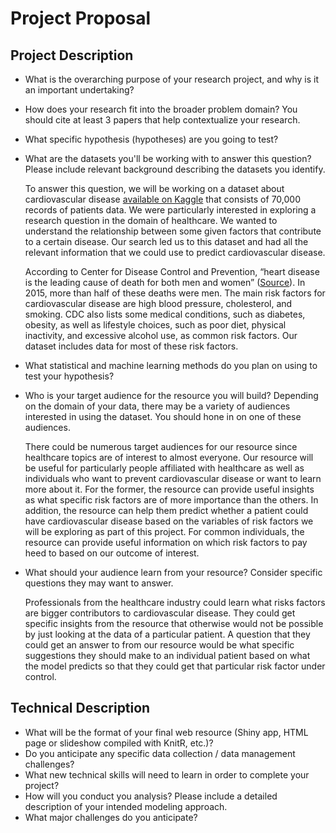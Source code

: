 # Project Proposal

## Project Description

* What is the overarching purpose of your research project, and why is it an important undertaking?
* How does your research fit into the broader problem domain? You should cite at least 3 papers that help contextualize your research. 
* What specific hypothesis (hypotheses) are you going to test?
* What are the datasets you'll be working with to answer this question? Please include relevant background describing the datasets you identify.

    To answer this question, we will be working on a dataset about cardiovascular disease [available on Kaggle](https://www.kaggle.com/sulianova/cardiovascular-disease-dataset) that consists of 70,000 records of patients data. We were particularly interested in exploring a research question in the domain of healthcare. We wanted to understand the relationship between some given factors that contribute to a certain disease. Our search led us to this dataset and had all the relevant information that we could use to predict cardiovascular disease. 
    
    According to Center for Disease Control and Prevention, “heart disease is the leading cause of death for both men and women” ([Source](https://www.cdc.gov/dhdsp/data_statistics/fact_sheets/fs_heart_disease.htm)). In 2015, more than half of these deaths were men. The main risk factors for cardiovascular disease are high blood pressure, cholesterol, and smoking. CDC also lists some medical conditions, such as diabetes, obesity, as well as lifestyle choices, such as poor diet, physical inactivity, and excessive alcohol use, as common risk factors. Our dataset includes data for most of these risk factors.
    
* What statistical and machine learning methods do you plan on using to test your hypothesis?
* Who is your target audience for the resource you will build? Depending on the domain of your data, there may be a variety of audiences interested in using the dataset. You should hone in on one of these audiences.

    There could be numerous target audiences for our resource since healthcare topics are of interest to almost everyone. Our resource will be useful for particularly people affiliated with healthcare as well as individuals who want to prevent cardiovascular disease or want to learn more about it. For the former, the resource can provide useful insights as what specific risk factors are of more importance than the others. In addition, the resource can help them predict whether a patient could have cardiovascular disease based on the variables of risk factors we will be exploring as part of this project. For common individuals, the resource can provide useful information on which risk factors to pay heed to based on our outcome of interest.

* What should your audience learn from your resource? Consider specific questions they may want to answer.

    Professionals from the healthcare industry could learn what risks factors are bigger contributors to cardiovascular disease. They could get specific insights from the resource that otherwise would not be possible by just looking at the data of a particular patient. A question that they could get an answer to from our resource would be what specific suggestions they should make to an individual patient based on what the model predicts so that they could get that particular risk factor under control.


## Technical Description

* What will be the format of your final web resource (Shiny app, HTML page or slideshow compiled with KnitR, etc.)?
* Do you anticipate any specific data collection / data management challenges?
* What new technical skills will need to learn in order to complete your project?
* How will you conduct you analysis? Please include a detailed description of your intended modeling approach. 
* What major challenges do you anticipate? 